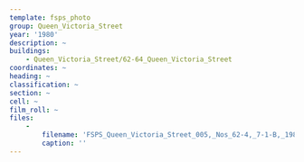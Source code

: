 ```yaml
---
template: fsps_photo
group: Queen_Victoria_Street
year: '1980'
description: ~
buildings:
    - Queen_Victoria_Street/62-64_Queen_Victoria_Street
coordinates: ~
heading: ~
classification: ~
section: ~
cell: ~
film_roll: ~
files:
    -
        filename: 'FSPS_Queen_Victoria_Street_005,_Nos_62-4,_7-1-B,_1980.png'
        caption: ''
---
```

